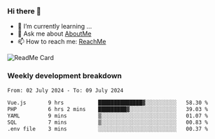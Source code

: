 ### Hi there 👋

- 🌱 I’m currently learning ...
- 💬 Ask me about [AboutMe](https://www.itzcy.com/about)
- 📫 How to reach me: [ReachMe](https://www.itzcy.com/about)

![ReadMe Card](https://github-readme-stats-ten-gilt.vercel.app/api?username=SuperChenYun&show_icons=true&title_color=fff&icon_color=79ff97&text_color=9f9f9f&bg_color=151515&hide_border=true)

### Weekly development breakdown
<!--START_SECTION:waka-->

```txt
From: 02 July 2024 - To: 09 July 2024

Vue.js       9 hrs           ██████████████▓░░░░░░░░░░   58.30 %
PHP          6 hrs 2 mins    █████████▓░░░░░░░░░░░░░░░   39.03 %
YAML         9 mins          ▒░░░░░░░░░░░░░░░░░░░░░░░░   01.07 %
SQL          7 mins          ▒░░░░░░░░░░░░░░░░░░░░░░░░   00.83 %
.env file    3 mins          ░░░░░░░░░░░░░░░░░░░░░░░░░   00.37 %
```

<!--END_SECTION:waka-->
